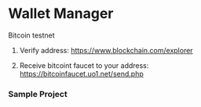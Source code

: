 # Wallet Manager
Bitcoin testnet

1. Verify address: https://www.blockchain.com/explorer

2. Receive bitcoint faucet to your address: https://bitcoinfaucet.uo1.net/send.php


### Sample Project
